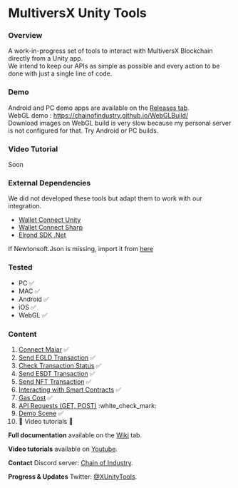 # MultiversX Unity Tools

### Overview
A work-in-progress set of tools to interact with MultiversX Blockchain directly from a Unity app.  
We intend to keep our APIs as simple as possible and every action to be done with just a single line of code. 

### Demo
Android and PC demo apps are available on the [Releases tab](https://github.com/chainofindustry/ElrondUnityDevelopmentTools/releases/).  
WebGL demo : https://chainofindustry.github.io/WebGLBuild/   
Download images on WebGL build is very slow because my personal server is not configured for that. Try Android or PC builds.

### Video Tutorial
Soon

### External Dependencies
We did not developed these tools but adapt them to work with our integration.
* [Wallet Connect Unity](https://github.com/WalletConnect/WalletConnectUnity)
* [Wallet Connect Sharp](https://github.com/WalletConnect/WalletConnectSharp)
* [Elrond SDK .Net](https://github.com/yann4460/elrond-sdk.dotnet)

If Newtonsoft.Json is missing, import it from [here](https://github.com/jilleJr/Newtonsoft.Json-for-Unity/wiki/Install-official-via-UPM)

### Tested
* PC :white_check_mark:
* MAC :white_check_mark:
* Android :white_check_mark:
* iOS :white_check_mark:
* WebGL :white_check_mark:


### Content
1. [Connect Maiar](https://github.com/chainofindustry/ElrondUnityDevelopmentTools/wiki/Connect-Maiar) :white_check_mark:
2. [Send EGLD Transaction](https://github.com/chainofindustry/ElrondUnityDevelopmentTools/wiki/Send-EGLD-Transaction) :white_check_mark:
3. [Check Transaction Status](https://github.com/chainofindustry/ElrondUnityDevelopmentTools/wiki/Check-Transaction-Status) :white_check_mark:
4. [Send ESDT Transaction](https://github.com/chainofindustry/ElrondUnityDevelopmentTools/wiki/Send-ESDT-Transaction) :white_check_mark:
5. [Send NFT Transaction](https://github.com/chainofindustry/ElrondUnityDevelopmentTools/wiki/Send-NFT-Transaction) :white_check_mark:
6. [Interacting with Smart Contracts](https://github.com/chainofindustry/ElrondUnityDevelopmentTools/wiki/Interacting-with-Smart-Contracts) :white_check_mark:
7. [Gas Cost](https://github.com/chainofindustry/ElrondUnityDevelopmentTools/wiki/Gas-Cost) :white_check_mark:
8. [API Requests (GET, POST)](https://github.com/chainofindustry/ElrondUnityDevelopmentTools/wiki/API-Requests-(GET,-POST)) :white_check_mark:
9. [Demo Scene](https://github.com/chainofindustry/ElrondUnityDevelopmentTools/releases) :white_check_mark:
10. :wrench: Video tutorials :hammer: 


**Full documentation** available on the [Wiki](https://github.com/chainofindustry/ElrondUnityDevelopmentTools/wiki) tab.  

**Video tutorials** available on [Youtube](https://www.youtube.com/channel/UCmvJB1_IobMjYKCNBtuZBog).

**Contact** Discord server: [Chain of Industry](https://discord.gg/hQXw3rbQw7).

**Progress & Updates** Twitter: [@XUnityTools](https://twitter.com/XUnityTools).
